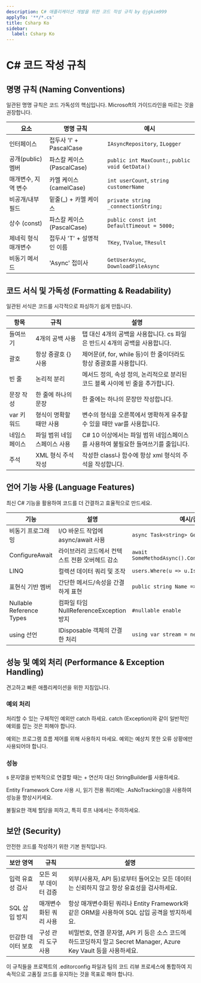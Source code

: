```yaml
---
description: C# 애플리케이션 개발을 위한 코드 작성 규칙 by @jgkim999
applyTo: '**/*.cs'
title: Csharp Ko
sidebar:
  label: Csharp Ko
---
```


# C# 코드 작성 규칙

## 명명 규칙 (Naming Conventions)

일관된 명명 규칙은 코드 가독성의 핵심입니다. Microsoft의 가이드라인을 따르는 것을 권장합니다.

| 요소 | 명명 규칙 | 예시 |
|------|-----------|------|
| 인터페이스 | 접두사 'I' + PascalCase | `IAsyncRepository`, `ILogger` |
| 공개(public) 멤버 | 파스칼 케이스 (PascalCase) | `public int MaxCount;`, `public void GetData()` |
| 매개변수, 지역 변수 | 카멜 케이스 (camelCase) | `int userCount`, `string customerName` |
| 비공개/내부 필드 | 밑줄(_) + 카멜 케이스 | `private string _connectionString;` |
| 상수 (const) | 파스칼 케이스 (PascalCase) | `public const int DefaultTimeout = 5000;` |
| 제네릭 형식 매개변수 | 접두사 'T' + 설명적인 이름 | `TKey`, `TValue`, `TResult` |
| 비동기 메서드 | 'Async' 접미사 | `GetUserAsync`, `DownloadFileAsync` |

## 코드 서식 및 가독성 (Formatting & Readability)

일관된 서식은 코드를 시각적으로 파싱하기 쉽게 만듭니다.

| 항목 | 규칙 | 설명 |
|------|------|------|
| 들여쓰기 | 4개의 공백 사용 | 탭 대신 4개의 공백을 사용합니다. cs 파일은 반드시 4개의 공백을 사용합니다. |
| 괄호 | 항상 중괄호 {} 사용 | 제어문(if, for, while 등)이 한 줄이더라도 항상 중괄호를 사용합니다. |
| 빈 줄 | 논리적 분리 | 메서드 정의, 속성 정의, 논리적으로 분리된 코드 블록 사이에 빈 줄을 추가합니다. |
| 문장 작성 | 한 줄에 하나의 문장 | 한 줄에는 하나의 문장만 작성합니다. |
| var 키워드 | 형식이 명확할 때만 사용 | 변수의 형식을 오른쪽에서 명확하게 유추할 수 있을 때만 var를 사용합니다. |
| 네임스페이스 | 파일 범위 네임스페이스 사용 | C# 10 이상에서는 파일 범위 네임스페이스를 사용하여 불필요한 들여쓰기를 줄입니다. |
| 주석 | XML 형식 주석 작성 | 작성한 class나 함수에 항상 xml 형식의 주석을 작성합니다. |

## 언어 기능 사용 (Language Features)

최신 C# 기능을 활용하여 코드를 더 간결하고 효율적으로 만드세요.

| 기능 | 설명 | 예시/참고 |
|------|------|------|
| 비동기 프로그래밍 | I/O 바운드 작업에 async/await 사용 | `async Task<string> GetDataAsync()` |
| ConfigureAwait | 라이브러리 코드에서 컨텍스트 전환 오버헤드 감소 | `await SomeMethodAsync().ConfigureAwait(false)` |
| LINQ | 컬렉션 데이터 쿼리 및 조작 | `users.Where(u => u.IsActive).ToList()` |
| 표현식 기반 멤버 | 간단한 메서드/속성을 간결하게 표현 | `public string Name => _name;` |
| Nullable Reference Types | 컴파일 타임 NullReferenceException 방지 | `#nullable enable` |
| using 선언 | IDisposable 객체의 간결한 처리 | `using var stream = new FileStream(...);` |

## 성능 및 예외 처리 (Performance & Exception Handling)

견고하고 빠른 애플리케이션을 위한 지침입니다.

### 예외 처리

처리할 수 있는 구체적인 예외만 catch 하세요. catch (Exception)와 같이 일반적인 예외를 잡는 것은 피해야 합니다.

예외는 프로그램 흐름 제어를 위해 사용하지 마세요. 예외는 예상치 못한 오류 상황에만 사용되어야 합니다.

### 성능
s
문자열을 반복적으로 연결할 때는 + 연산자 대신 StringBuilder를 사용하세요.

Entity Framework Core 사용 시, 읽기 전용 쿼리에는 .AsNoTracking()을 사용하여 성능을 향상시키세요.

불필요한 객체 할당을 피하고, 특히 루프 내에서는 주의하세요.

## 보안 (Security)

안전한 코드를 작성하기 위한 기본 원칙입니다.

| 보안 영역 | 규칙 | 설명 |
|------|------|------|
| 입력 유효성 검사 | 모든 외부 데이터 검증 | 외부(사용자, API 등)로부터 들어오는 모든 데이터는 신뢰하지 않고 항상 유효성을 검사하세요. |
| SQL 삽입 방지 | 매개변수화된 쿼리 사용 | 항상 매개변수화된 쿼리나 Entity Framework와 같은 ORM을 사용하여 SQL 삽입 공격을 방지하세요. |
| 민감한 데이터 보호 | 구성 관리 도구 사용 | 비밀번호, 연결 문자열, API 키 등은 소스 코드에 하드코딩하지 말고 Secret Manager, Azure Key Vault 등을 사용하세요. |

이 규칙들을 프로젝트의 .editorconfig 파일과 팀의 코드 리뷰 프로세스에 통합하여 지속적으로 고품질 코드를 유지하는 것을 목표로 해야 합니다.
